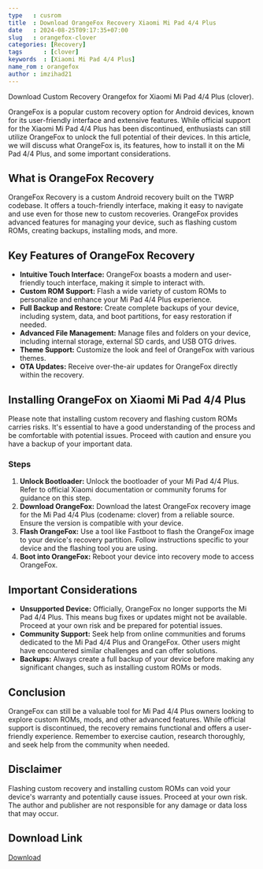 ```yaml
---
type   : cusrom
title  : Download OrangeFox Recovery Xiaomi Mi Pad 4/4 Plus
date   : 2024-08-25T09:17:35+07:00
slug   : orangefox-clover
categories: [Recovery]
tags      : [clover]
keywords  : [Xiaomi Mi Pad 4/4 Plus]
name_rom : orangefox
author : imzihad21
---
```


Download Custom Recovery Orangefox for Xiaomi Mi Pad 4/4 Plus (clover).

OrangeFox is a popular custom recovery option for Android devices, known for its user-friendly interface and extensive features. While official support for the Xiaomi Mi Pad 4/4 Plus has been discontinued, enthusiasts can still utilize OrangeFox to unlock the full potential of their devices. In this article, we will discuss what OrangeFox is, its features, how to install it on the Mi Pad 4/4 Plus, and some important considerations.

## What is OrangeFox Recovery

OrangeFox Recovery is a custom Android recovery built on the TWRP codebase. It offers a touch-friendly interface, making it easy to navigate and use even for those new to custom recoveries. OrangeFox provides advanced features for managing your device, such as flashing custom ROMs, creating backups, installing mods, and more.

## Key Features of OrangeFox Recovery

* **Intuitive Touch Interface:** OrangeFox boasts a modern and user-friendly touch interface, making it simple to interact with.
* **Custom ROM Support:** Flash a wide variety of custom ROMs to personalize and enhance your Mi Pad 4/4 Plus experience.
* **Full Backup and Restore:** Create complete backups of your device, including system, data, and boot partitions, for easy restoration if needed.
* **Advanced File Management:** Manage files and folders on your device, including internal storage, external SD cards, and USB OTG drives.
* **Theme Support:** Customize the look and feel of OrangeFox with various themes.
* **OTA Updates:** Receive over-the-air updates for OrangeFox directly within the recovery.

## Installing OrangeFox on Xiaomi Mi Pad 4/4 Plus

Please note that installing custom recovery and flashing custom ROMs carries risks. It's essential to have a good understanding of the process and be comfortable with potential issues. Proceed with caution and ensure you have a backup of your important data.

### Steps

1. **Unlock Bootloader:** Unlock the bootloader of your Mi Pad 4/4 Plus. Refer to official Xiaomi documentation or community forums for guidance on this step.
2. **Download OrangeFox:** Download the latest OrangeFox recovery image for the Mi Pad 4/4 Plus (codename: clover) from a reliable source. Ensure the version is compatible with your device.
3. **Flash OrangeFox:** Use a tool like Fastboot to flash the OrangeFox image to your device's recovery partition. Follow instructions specific to your device and the flashing tool you are using.
4. **Boot into OrangeFox:** Reboot your device into recovery mode to access OrangeFox.

## Important Considerations

* **Unsupported Device:** Officially, OrangeFox no longer supports the Mi Pad 4/4 Plus. This means bug fixes or updates might not be available. Proceed at your own risk and be prepared for potential issues.
* **Community Support:** Seek help from online communities and forums dedicated to the Mi Pad 4/4 Plus and OrangeFox. Other users might have encountered similar challenges and can offer solutions.
* **Backups:** Always create a full backup of your device before making any significant changes, such as installing custom ROMs or mods.

## Conclusion

OrangeFox can still be a valuable tool for Mi Pad 4/4 Plus owners looking to explore custom ROMs, mods, and other advanced features. While official support is discontinued, the recovery remains functional and offers a user-friendly experience. Remember to exercise caution, research thoroughly, and seek help from the community when needed.

## Disclaimer

Flashing custom recovery and installing custom ROMs can void your device's warranty and potentially cause issues. Proceed at your own risk. The author and publisher are not responsible for any damage or data loss that may occur.


## Download Link
[Download](https://orangefox.download/device/clover)


